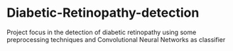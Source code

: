 # Diabetic-Retinopathy-detection
Project focus in the detection of diabetic retinopathy using some preprocessing techniques and Convolutional Neural Networks as classifier 
